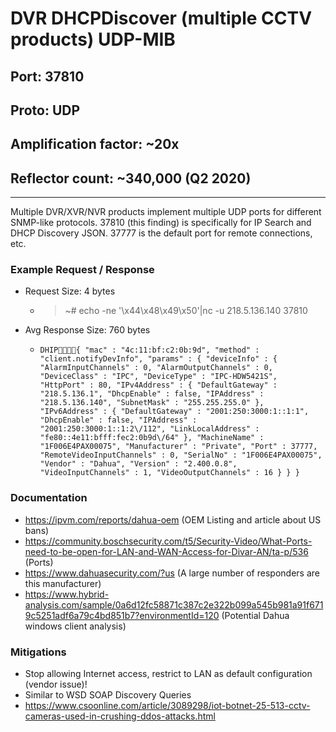 # DVR DHCPDiscover (multiple CCTV products) UDP-MIB

## Port: 37810

## Proto: UDP

## Amplification factor: ~20x

## Reflector count: ~340,000 (Q2 2020)

---

Multiple DVR/XVR/NVR products implement multiple UDP ports for different SNMP-like protocols.
37810 (this finding) is specifically for IP Search and DHCP Discovery JSON.
37777 is the default port for remote connections, etc.

### Example Request / Response

- Request Size: 4 bytes

  - > ~# echo -ne '\x44\x48\x49\x50'|nc -u 218.5.136.140 37810

- Avg Response Size: 760 bytes

  - `DHIP{ "mac" : "4c:11:bf:c2:0b:9d", "method" : "client.notifyDevInfo", "params" : { "deviceInfo" : { "AlarmInputChannels" : 0, "AlarmOutputChannels" : 0, "DeviceClass" : "IPC", "DeviceType" : "IPC-HDW5421S", "HttpPort" : 80, "IPv4Address" : { "DefaultGateway" : "218.5.136.1", "DhcpEnable" : false, "IPAddress" : "218.5.136.140", "SubnetMask" : "255.255.255.0" }, "IPv6Address" : { "DefaultGateway" : "2001:250:3000:1::1:1", "DhcpEnable" : false, "IPAddress" : "2001:250:3000:1::1:2\/112", "LinkLocalAddress" : "fe80::4e11:bfff:fec2:0b9d\/64" }, "MachineName" : "1F006E4PAX00075", "Manufacturer" : "Private", "Port" : 37777, "RemoteVideoInputChannels" : 0, "SerialNo" : "1F006E4PAX00075", "Vendor" : "Dahua", "Version" : "2.400.0.8", "VideoInputChannels" : 1, "VideoOutputChannels" : 16 } } }`

### Documentation

- <https://ipvm.com/reports/dahua-oem> (OEM Listing and article about US bans)
- <https://community.boschsecurity.com/t5/Security-Video/What-Ports-need-to-be-open-for-LAN-and-WAN-Access-for-Divar-AN/ta-p/536> (Ports)
- <https://www.dahuasecurity.com/?us> (A large number of responders are this manufacturer)
- <https://www.hybrid-analysis.com/sample/0a6d12fc58871c387c2e322b099a545b981a91f6719c5251adf6a79c4bd851b7?environmentId=120> (Potential Dahua windows client analysis)

### Mitigations

- Stop allowing Internet access, restrict to LAN as default configuration (vendor issue)!
- Similar to WSD SOAP Discovery Queries
- <https://www.csoonline.com/article/3089298/iot-botnet-25-513-cctv-cameras-used-in-crushing-ddos-attacks.html>
